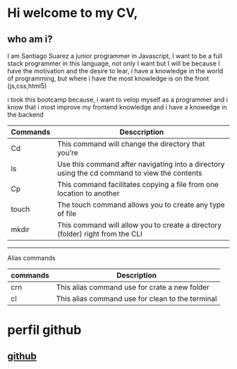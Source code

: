 # Hi welcome to my CV,

## who am i?


I am Santiago Suarez a junior programmer in Javascript, I want to be a full stack programmer in this language, not only I want but I will be because I have the motivation and the desire to lear, i have a knowledge in the world of programming, but where i have the most knowledge is on the front (js,css,html5)


i took this bootcamp because, i want to velop myself as a programmer and i know that i most improve my frontend knowledge and i have a knowedge in the backend


|Commands| Desccription|
|--------|-------------|
| Cd     | This command will change the directory that you’re |
| ls     | Use this command after navigating into a directory using the cd command to view the contents|
| Cp     | This command facilitates copying a file from one location to another|
| touch  | The touch command allows you to create any type of file|
| mkdir  | This command will allow you to create a directory (folder) right from the CLI|

-----------------------------------------------------------------------------------------------------------------
 
 
 Alias commands
 
 |commands| Description|
 |--------|------------|
 | crn    |This alias command use for crate a new folder|
 | cl     |This alias command use for clean to the terminal|

# perfil  github
## [github](https://github.com/SantiSua18)
